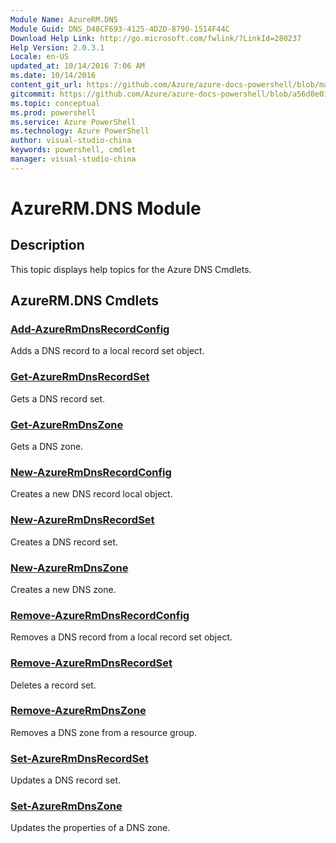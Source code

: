 ```yaml
---
Module Name: AzureRM.DNS
Module Guid: DNS_D48CF693-4125-4D2D-8790-1514F44C
Download Help Link: http://go.microsoft.com/fwlink/?LinkId=280237
Help Version: 2.0.3.1
Locale: en-US
updated_at: 10/14/2016 7:06 AM
ms.date: 10/14/2016
content_git_url: https://github.com/Azure/azure-docs-powershell/blob/master/azureps-cmdlets-docs/ResourceManager/AzureRM.DNS/v1.0/CmdletMDs/AzureRM.DNS.md
gitcommit: https://github.com/Azure/azure-docs-powershell/blob/a56d0e01e65c2c33aa2af13dd29addc94ead6e88/azureps-cmdlets-docs/ResourceManager/AzureRM.DNS/v1.0/CmdletMDs/AzureRM.DNS.md
ms.topic: conceptual
ms.prod: powershell
ms.service: Azure PowerShell
ms.technology: Azure PowerShell
author: visual-studio-china
keywords: powershell, cmdlet
manager: visual-studio-china
---
```


# AzureRM.DNS Module
## Description
This topic displays help topics for the Azure DNS Cmdlets. 

## AzureRM.DNS Cmdlets
### [Add-AzureRmDnsRecordConfig](Add-AzureRmDnsRecordConfig.md)
Adds a DNS record to a local record set object.


### [Get-AzureRmDnsRecordSet](Get-AzureRmDnsRecordSet.md)
Gets a DNS record set.


### [Get-AzureRmDnsZone](Get-AzureRmDnsZone.md)
Gets a DNS zone.


### [New-AzureRmDnsRecordConfig](New-AzureRmDnsRecordConfig.md)
Creates a new DNS record local object.


### [New-AzureRmDnsRecordSet](New-AzureRmDnsRecordSet.md)
Creates a DNS record set.


### [New-AzureRmDnsZone](New-AzureRmDnsZone.md)
Creates a new DNS zone.


### [Remove-AzureRmDnsRecordConfig](Remove-AzureRmDnsRecordConfig.md)
Removes a DNS record from a local record set object.


### [Remove-AzureRmDnsRecordSet](Remove-AzureRmDnsRecordSet.md)
Deletes a record set.


### [Remove-AzureRmDnsZone](Remove-AzureRmDnsZone.md)
Removes a DNS zone from a resource group.


### [Set-AzureRmDnsRecordSet](Set-AzureRmDnsRecordSet.md)
Updates a DNS record set.


### [Set-AzureRmDnsZone](Set-AzureRmDnsZone.md)
Updates the properties of a DNS zone.




